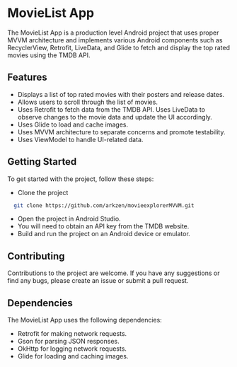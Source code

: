 # MovieList App
The MovieList App is a production level Android project that uses proper MVVM architecture and implements various Android components such as RecyclerView, Retrofit, LiveData, and Glide to fetch and display the top rated movies using the TMDB API.

## Features

- Displays a list of top rated movies with their posters and release dates. 
- Allows users to scroll through the list of movies.
- Uses Retrofit to fetch data from the TMDB API. Uses LiveData to observe changes to the movie data and update the UI accordingly.
- Uses Glide to load and cache images.
- Uses MVVM architecture to separate concerns and promote testability.
- Uses ViewModel to handle UI-related data.

## Getting Started
To get started with the project, follow these steps:
- Clone the project
```bash
  git clone https://github.com/arkzen/movieexplorerMVVM.git
```

- Open the project in Android Studio.
- You will need to obtain an API key from the TMDB website.
- Build and run the project on an Android device or emulator.

## Contributing
Contributions to the project are welcome. If you have any suggestions or find any bugs, please create an issue or submit a pull request.

## Dependencies
The MovieList App uses the following dependencies:
- Retrofit for making network requests.
- Gson for parsing JSON responses.
- OkHttp for logging network requests.
- Glide for loading and caching images.